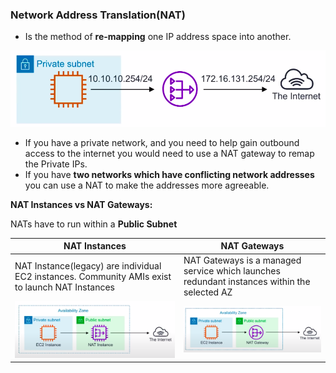 ### Network Address Translation(NAT)

* Is the method of **re-mapping** one IP address space into another.

<img src="../images/nat/nat-intro.png" alt="Nat intro">

* If you have a private network, and you need to help gain outbound access to the internet you would need to use a NAT gateway to remap the Private IPs. 
* If you have **two networks which have conflicting network addresses** you can use a NAT to make the addresses more agreeable.

**NAT Instances vs NAT Gateways:**

NATs have to run within a **Public Subnet**

| NAT Instances                                                                                   | NAT Gateways                                                                                |
|-------------------------------------------------------------------------------------------------|---------------------------------------------------------------------------------------------|
| NAT Instance(legacy) are individual EC2 instances. Community AMIs exist to launch NAT Instances | NAT Gateways is a managed service which launches redundant instances within the selected AZ |
| <img src="../images/nat/nat-instances.png" alt="">                                              | <img src="../images/nat/nat-gateways.png" alt="">                                           |
